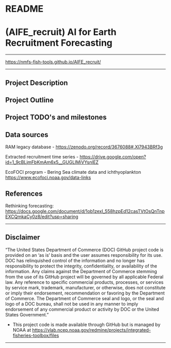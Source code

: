 # README

# (AIFE_recruit) AI for Earth Recruitment Forecasting

**************

https://nmfs-fish-tools.github.io/AIFE_recruit/

**************

## Project Description


## Project Outline


## Project TODO's and milestones

## Data sources
RAM legacy database - https://zenodo.org/record/3676088#.Xl7943BRf3g

Extracted recruitment time series - https://drive.google.com/open?id=1_9cBLjmFbKmAm6x5__GUGLIMiVYsnlEZ

EcoFOCI program - Bering Sea climate data and ichthyoplankton https://www.ecofoci.noaa.gov/data-links
## References

Rethinking forecasting: https://docs.google.com/document/d/1ob1zexI_558hzpEd12casTVtOsQnTnpEXCQmkaCy0z8/edit?usp=sharing



**************



## Disclaimer

“The United States Department of Commerce (DOC) GitHub project code is provided on an ‘as is’ basis and the user assumes responsibility for its use. DOC has relinquished control of the information and no longer has responsibility to protect the integrity, confidentiality, or availability of the information. Any claims against the Department of Commerce stemming from the use of its GitHub project will be governed by all applicable Federal law. Any reference to specific commercial products, processes, or services by service mark, trademark, manufacturer, or otherwise, does not constitute or imply their endorsement, recommendation or favoring by the Department of Commerce. The Department of Commerce seal and logo, or the seal and logo of a DOC bureau, shall not be used in any manner to imply endorsement of any commercial product or activity by DOC or the United States Government.”

- This project code is made available through GitHub but is managed by NOAA at
 https://vlab.ncep.noaa.gov/redmine/projects/integrated-fisheries-toolbox/files

***** *******
